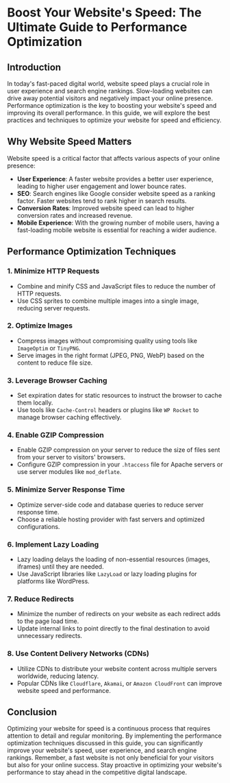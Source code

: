 # Boost Your Website's Speed: The Ultimate Guide to Performance Optimization

## Introduction

In today's fast-paced digital world, website speed plays a crucial role in user experience and search engine rankings. Slow-loading websites can drive away potential visitors and negatively impact your online presence. Performance optimization is the key to boosting your website's speed and improving its overall performance. In this guide, we will explore the best practices and techniques to optimize your website for speed and efficiency.

## Why Website Speed Matters

Website speed is a critical factor that affects various aspects of your online presence:

- **User Experience**: A faster website provides a better user experience, leading to higher user engagement and lower bounce rates.
- **SEO**: Search engines like Google consider website speed as a ranking factor. Faster websites tend to rank higher in search results.
- **Conversion Rates**: Improved website speed can lead to higher conversion rates and increased revenue.
- **Mobile Experience**: With the growing number of mobile users, having a fast-loading mobile website is essential for reaching a wider audience.

## Performance Optimization Techniques

### 1. Minimize HTTP Requests

- Combine and minify CSS and JavaScript files to reduce the number of HTTP requests.
- Use CSS sprites to combine multiple images into a single image, reducing server requests.

### 2. Optimize Images

- Compress images without compromising quality using tools like `ImageOptim` or `TinyPNG`.
- Serve images in the right format (JPEG, PNG, WebP) based on the content to reduce file size.

### 3. Leverage Browser Caching

- Set expiration dates for static resources to instruct the browser to cache them locally.
- Use tools like `Cache-Control` headers or plugins like `WP Rocket` to manage browser caching effectively.

### 4. Enable GZIP Compression

- Enable GZIP compression on your server to reduce the size of files sent from your server to visitors' browsers.
- Configure GZIP compression in your `.htaccess` file for Apache servers or use server modules like `mod_deflate`.

### 5. Minimize Server Response Time

- Optimize server-side code and database queries to reduce server response time.
- Choose a reliable hosting provider with fast servers and optimized configurations.

### 6. Implement Lazy Loading

- Lazy loading delays the loading of non-essential resources (images, iframes) until they are needed.
- Use JavaScript libraries like `LazyLoad` or lazy loading plugins for platforms like WordPress.

### 7. Reduce Redirects

- Minimize the number of redirects on your website as each redirect adds to the page load time.
- Update internal links to point directly to the final destination to avoid unnecessary redirects.

### 8. Use Content Delivery Networks (CDNs)

- Utilize CDNs to distribute your website content across multiple servers worldwide, reducing latency.
- Popular CDNs like `Cloudflare`, `Akamai`, or `Amazon CloudFront` can improve website speed and performance.

## Conclusion

Optimizing your website for speed is a continuous process that requires attention to detail and regular monitoring. By implementing the performance optimization techniques discussed in this guide, you can significantly improve your website's speed, user experience, and search engine rankings. Remember, a fast website is not only beneficial for your visitors but also for your online success. Stay proactive in optimizing your website's performance to stay ahead in the competitive digital landscape.